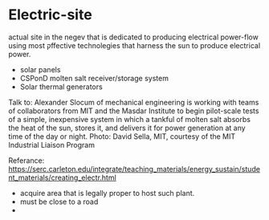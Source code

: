 # Electric-site

actual site in the negev that is dedicated to producing electrical power-flow 
using most קffective technolegies that harness the sun to produce electrical power.
- solar panels
- CSPonD molten salt receiver/storage system
- Solar thermal generators

Talk to:
Alexander Slocum of mechanical engineering is working with teams of collaborators from MIT and the Masdar Institute to begin pilot-scale tests of a simple, inexpensive system in which a tankful of molten salt absorbs the heat of the sun, stores it, and delivers it for power generation at any time of the day or night. Photo: David Sella, MIT, courtesy of the MIT Industrial Liaison Program

Referance:
https://serc.carleton.edu/integrate/teaching_materials/energy_sustain/student_materials/creating_electr.html

- acquire area that is legally proper to host such plant.
- must be close to a road
- 
